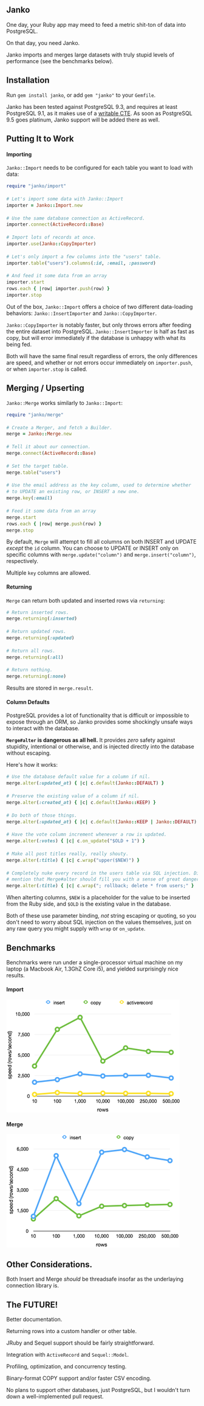 ## Janko

One day, your Ruby app may meed to feed a metric shit-ton of data into
PostgreSQL.

On that day, you need Janko.

Janko imports and merges large datasets with truly stupid levels of
performance (see the benchmarks below).

## Installation

Run `gem install janko`, or add `gem "janko"` to your `Gemfile`.

Janko has been tested against PostgreSQL 9.3, and requires at least
PostgreSQL 9.1, as it makes use of a [writable
CTE](http://www.postgresql.org/docs/9.1/static/queries-with.html). As soon
as PostgreSQL 9.5 goes platinum, Janko support will be added there as well.

## Putting It to Work

#### Importing

`Janko::Import` needs to be configured for each table you want to load with
data:

```ruby
require "janko/import"

# Let's import some data with Janko::Import
importer = Janko::Import.new

# Use the same database connection as ActiveRecord.
importer.connect(ActiveRecord::Base)

# Import lots of records at once.
importer.use(Janko::CopyImporter)

# Let's only import a few columns into the "users" table.
importer.table("users").columns(:id, :email, :password)

# And feed it some data from an array
importer.start
rows.each { |row| importer.push(row) }
importer.stop
```

Out of the box, `Janko::Import` offers a choice of two different
data-loading behaviors: `Janko::InsertImporter` and `Janko::CopyImporter`.

`Janko::CopyImporter` is notably faster, but only throws errors after
feeding the entire dataset into PostgreSQL. `Janko::InsertImporter` is half
as fast as copy, but will error immediately if the database is unhappy with
what its being fed.

Both will have the same final result regardless of errors, the only
differences are speed, and whether or not errors occur immediately on
`importer.push`, or when `importer.stop` is called.

## Merging / Upserting

`Janko::Merge` works similarly to `Janko::Import`:

```ruby
require "janko/merge"

# Create a Merger, and fetch a Builder.
merge = Janko::Merge.new

# Tell it about our connection.
merge.connect(ActiveRecord::Base)

# Set the target table.
merge.table("users")

# Use the email address as the key column, used to determine whether
# to UPDATE an existing row, or INSERT a new one.
merge.key(:email)

# Feed it some data from an array
merge.start
rows.each { |row| merge.push(row) }
merge.stop
```

By default, `Merge` will attempt to fill all columns on both INSERT and
UPDATE *except* the `id` column. You can choose to UPDATE or INSERT only on
specific columns with `merge.update("column")` and `merge.insert("column")`,
respectively.

Multiple `key` columns are allowed.

#### Returning

`Merge` can return both updated and inserted rows via `returning`:

```ruby
# Return inserted rows.
merge.returning(:inserted)

# Return updated rows.
merge.returning(:updated)

# Return all rows.
merge.returning(:all)

# Return nothing.
merge.returning(:none)
```

Results are stored in `merge.result`.

#### Column Defaults

PostgreSQL provides a lot of functionality that is difficult or impossible
to expose through an ORM, so Janko provides some shockingly unsafe ways to
interact with the database.

**`Merge#alter` is dangerous as all hell.** It provides *zero* safety
against stupidity, intentional or otherwise, and is injected directly into
the database without escaping.

Here's how it works:

```ruby
# Use the database default value for a column if nil.
merge.alter(:updated_at) { |c| c.default(Janko::DEFAULT) }

# Preserve the existing value of a column if nil.
merge.alter(:created_at) { |c| c.default(Janko::KEEP) }

# Do both of those things.
merge.alter(:updated_at) { |c| c.default(Janko::KEEP | Janko::DEFAULT) }

# Have the vote column increment whenever a row is updated.
merge.alter(:votes) { |c| c.on_update("$OLD + 1") }

# Make all post titles really, really shouty.
merge.alter(:title) { |c| c.wrap("upper($NEW)") }

# Completely nuke every record in the users table via SQL injection. Did I
# mention that Merge#alter should fill you with a sense of great danger?
merge.alter(:title) { |c| c.wrap("; rollback; delete * from users;" }
```

When alterting columns, `$NEW` is a placeholder for the value to be inserted
from the Ruby side, and `$OLD` is the existing value in the database.

Both of these use parameter binding, *not* string escaping or quoting, so
you don't need to worry about SQL injection on the values themselves, just
on any raw query you might supply with `wrap` or `on_update`.

## Benchmarks

Benchmarks were run under a single-processor virtual machine on my laptop (a
Macbook Air, 1.3GhZ Core i5), and yielded surprisingly nice results.

#### Import

![Insert Performance Graph](assets/insert-performance-graph.png)

#### Merge

![Merge Performance Graph](assets/merge-performance-graph.png)

## Other Considerations.

Both Insert and Merge *should* be threadsafe insofar as the underlaying
connection library is.

## The FUTURE!

Better documentation.

Returning rows into a custom handler or other table.

JRuby and Sequel support should be fairly straightforward.

Integration with `ActiveRecord` and `Sequel::Model`.

Profiling, optimization, and concurrency testing.

Binary-format COPY support and/or faster CSV encoding.

No plans to support other databases, just PostgreSQL, but I wouldn't turn
down a well-implemented pull request.
